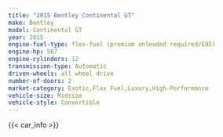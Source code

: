 ```yaml
---
title: "2015 Bentley Continental GT"
make: Bentley
model: Continental GT
year: 2015
engine-fuel-type: flex-fuel (premium unleaded required/E85)
engine-hp: 567
engine-cylinders: 12
transmission-type: Automatic
driven-wheels: all wheel drive
number-of-doors: 2
market-category: Exotic,Flex Fuel,Luxury,High-Performance
vehicle-size: Midsize
vehicle-style: Convertible
---
```


{{< car_info >}}
